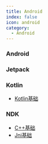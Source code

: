 ```yaml
---
title: Android
index: false
icon: android
category:
  - Android
---
```


### Android

### Jetpack

### Kotlin
* [Kotlin基础](kotlin/kotlin-base.md)

### NDK
* [C++基础](ndk/C++-base.md)
* [Jni基础](ndk/Jni-base.md)